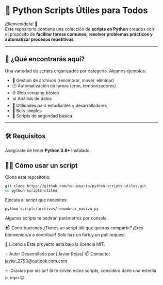 # 🐍 Python Scripts Útiles para Todos

¡Bienvenido/a! 👋  
Este repositorio contiene una colección de **scripts en Python** creados con el propósito de **facilitar tareas comunes, resolver problemas prácticos y automatizar procesos repetitivos**.

---

## 🚀 ¿Qué encontrarás aquí?

Una variedad de scripts organizados por categoría. Algunos ejemplos:

- 📁 Gestión de archivos (renombrar, mover, eliminar)
- 🕒 Automatización de tareas (cron, temporizadores)
- 🌐 Web scraping básico
- 📊 Análisis de datos
- 🧠 Utilidades para estudiantes y desarrolladores
- 💬 Bots simples
- 🔐 Scripts de seguridad básica

---

## 🛠 Requisitos

Asegúrate de tener **Python 3.8+** instalado.


## 🧑‍💻 Cómo usar un script
Clona este repositorio:

```bash
git clone https://github.com/tu-usuario/python-scripts-utiles.git
cd python-scripts-utiles
```

Ejecuta el script que necesites:

```bash
python scripts/archivos/renombrar_masivo.py
```

Algunos scripts te pedirán parámetros por consola.

📬 Contribuciones
¿Tienes un script útil que quieras compartir?
¡Eres bienvenido/a a contribuir! Solo haz un fork y un pull request.

📄 Licencia
Este proyecto está bajo la licencia MIT.

💡 Autor
Desarrollado por [Javier Rojas]
📫 Contacto: javier_2790@outlook.com.com

⭐ ¡Gracias por visitar! Si te sirven estos scripts, considera darle una estrella al repo 😊


